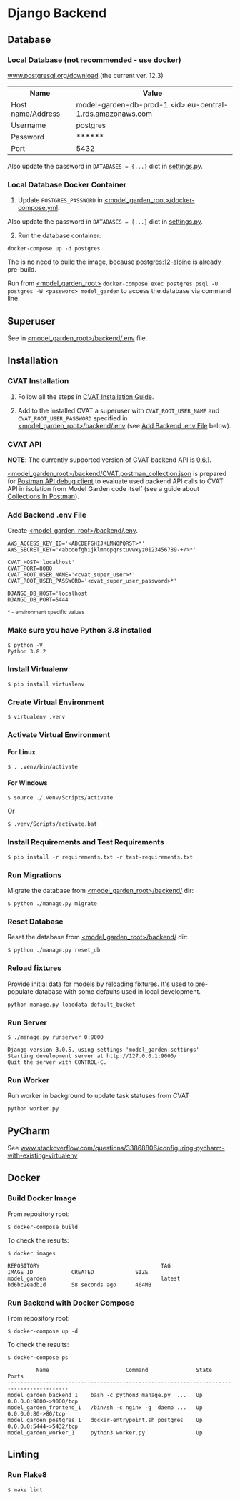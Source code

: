 # Django Backend

## Database

### Local Database (not recommended - use docker)
www.postgresql.org/download (the current ver. 12.3)

<table style="width:100%">
  <tr>
    <th style="text-align:center">Name</th>
    <th style="text-align:center">Value</th>
  </tr>
  <tr>
    <td>Host name/Address</td>
    <td>model-garden-db-prod-1.&lt;id&gt;.eu-central-1.rds.amazonaws.com</td>
  </tr>
  <tr>
    <td>Username</td>
    <td>postgres</td>
  </tr>
  <tr>
    <td>Password</td>
    <td>******</td>
  </tr>
  <tr>
    <td>Port</td>
    <td>5432</td>
  </tr>
</table>

Also update the password in `DATABASES = {...}` dict in
[settings.py](model_garden/settings.py).

### Local Database Docker Container
1. Update `POSTGRES_PASSWORD` in
[<model_garden_root>/docker-compose.yml](../docker-compose.yml).

Also update the password in `DATABASES = {...}` dict in
[settings.py](model_garden/settings.py).

2. Run the database container:

```
docker-compose up -d postgres
```

The is no need to build the image, because
 [postgres:12-alpine](www.github.com/docker-library/postgres/tree/master/12/alpine)
 is already pre-build.

Run from [<model_garden_root>](..) `docker-compose exec postgres psql
 -U postgres -W <password> model_garden` to access the database via command line.

## Superuser
See in [<model_garden_root>/backend/.env](.env) file.

## Installation

### CVAT Installation
1. Follow all the steps in [CVAT Installation Guide](../cvat/README.md).

2. Add to the installed CVAT a superuser with `CVAT_ROOT_USER_NAME` and
 `CVAT_ROOT_USER_PASSWORD` specified in [<model_garden_root>/backend/.env](.env)
 (see [Add Backend .env File](#add-backend-env-file) below).

### CVAT API

**NOTE**: The currently supported version of CVAT backend API is
 [0.6.1](www.github.com/openvinotoolkit/cvat/tree/v0.6.1).

[<model_garden_root>/backend/CVAT.postman_collection.json](CVAT.postman_collection.json)
 is prepared for [Postman API debug client](www.postman.com) to evaluate used
 backend API calls to CVAT API in isolation from Model Garden code itself (see a
 guide about [Collections In Postman](www.toolsqa.com/postman/collections-in-postman)).  

### Add Backend .env File
Create [<model_garden_root>/backend/.env](.env).

```
AWS_ACCESS_KEY_ID='<ABCDEFGHIJKLMNOPQRST>*'
AWS_SECRET_KEY='<abcdefghijklmnopqrstuvwxyz0123456789-+/>*'

CVAT_HOST='localhost'
CVAT_PORT=8080
CVAT_ROOT_USER_NAME='<cvat_super_user>*'
CVAT_ROOT_USER_PASSWORD='<cvat_super_user_password>*'

DJANGO_DB_HOST='localhost'
DJANGO_DB_PORT=5444
```

<sup>* - environment specific values</sup>

### Make sure you have Python 3.8 installed
```
$ python -V
Python 3.8.2
```

### Install Virtualenv
```
$ pip install virtualenv
```

### Create Virtual Environment
```
$ virtualenv .venv
```

### Activate Virtual Environment
#### For Linux
```
$ . .venv/bin/activate
```
#### For Windows
```
$ source ./.venv/Scripts/activate
```
Or

```
$ .venv/Scripts/activate.bat
```
 
### Install Requirements and Test Requirements
```
$ pip install -r requirements.txt -r test-requirements.txt
```

### Run Migrations
Migrate the database from [<model_garden_root>/backend/](backend) dir:
```
$ python ./manage.py migrate
```
### Reset Database
Reset the database from [<model_garden_root>/backend/](backend) dir:
```
$ python ./manage.py reset_db
```

### Reload fixtures
Provide initial data for models by reloading fixtures. It's used to pre-populate
database with some defaults used in local development.
```
python manage.py loaddata default_bucket
```

### Run Server
```
$ ./manage.py runserver 0:9000
...
Django version 3.0.5, using settings 'model_garden.settings'
Starting development server at http://127.0.0.1:9000/
Quit the server with CONTROL-C.
```

### Run Worker
Run worker in background to update task statuses from CVAT
```
python worker.py
```

## PyCharm
See www.stackoverflow.com/questions/33868806/configuring-pycharm-with-existing-virtualenv

## Docker

### Build Docker Image
From repository root:
```
$ docker-compose build
```
To check the results:
```
$ docker images        
                                         
REPOSITORY                                      TAG                 IMAGE ID            CREATED             SIZE
model_garden                                    latest              bd6bc2eadb1d        58 seconds ago      464MB
```

### Run Backend with Docker Compose
From repository root:
```
$ docker-compose up -d
```
To check the results:
```
$ docker-compose ps   

         Name                        Command               State           Ports
-----------------------------------------------------------------------------------------
model_garden_backend_1    bash -c python3 manage.py  ...   Up      0.0.0.0:9000->9000/tcp
model_garden_frontend_1   /bin/sh -c nginx -g 'daemo ...   Up      0.0.0.0:80->80/tcp    
model_garden_postgres_1   docker-entrypoint.sh postgres    Up      0.0.0.0:5444->5432/tcp
model_garden_worker_1     python3 worker.py                Up
```


## Linting

### Run Flake8
```
$ make lint
```

